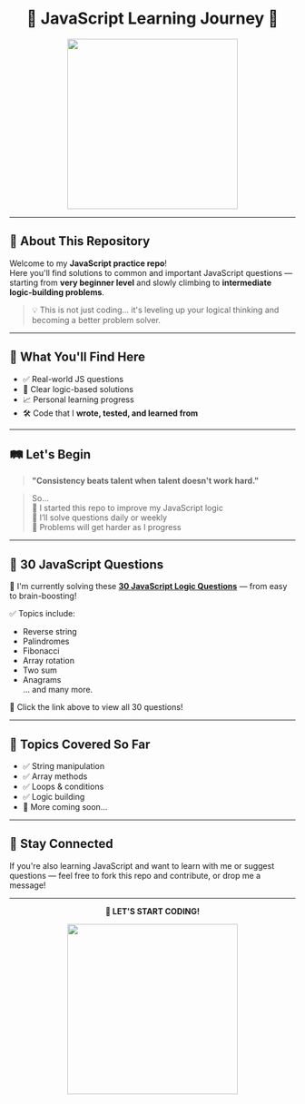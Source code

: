 <h1 align="center">🧠 JavaScript Learning Journey 🚀</h1>

<p align="center">
  <img src="https://media3.giphy.com/media/v1.Y2lkPTc5MGI3NjExZTI5Mjl5a2ZzOWFjY3h2OXdpcWxpOGZncXY3eGVjdHV2bWh4dDRqeiZlcD12MV9pbnRlcm5hbF9naWZfYnlfaWQmY3Q9Zw/l2SpTXlLhThF29ai4/giphy.gif" width="300" />
</p>

---

## 📘 About This Repository

Welcome to my **JavaScript practice repo**!  
Here you'll find solutions to common and important JavaScript questions — starting from **very beginner level** and slowly climbing to **intermediate logic-building problems**.

> 💡 This is not just coding... it's leveling up your logical thinking and becoming a better problem solver.

---

## 🎯 What You'll Find Here

- ✅ Real-world JS questions  
- 🧠 Clear logic-based solutions  
- 📈 Personal learning progress  
- 🛠️ Code that I **wrote, tested, and learned from**

---

## 🛤️ Let's Begin

> **"Consistency beats talent when talent doesn't work hard."**

> So...  
> 🔹 I started this repo to improve my JavaScript logic  
> 🔹 I’ll solve questions daily or weekly  
> 🔹 Problems will get harder as I progress  

---

## 📎 30 JavaScript Questions

🧩 I'm currently solving these [**30 JavaScript Logic Questions**](https://github.com/Nitesh-c/JS/blob/main/30_questions/allQuestions.md) — from easy to brain-boosting!

✅ Topics include:
- Reverse string
- Palindromes
- Fibonacci
- Array rotation
- Two sum
- Anagrams  
... and many more.

📌 Click the link above to view all 30 questions!

---

## 🧩 Topics Covered So Far

- ✅ String manipulation
- ✅ Array methods
- ✅ Loops & conditions
- ✅ Logic building
- 🚧 More coming soon...

---

## 📌 Stay Connected

If you're also learning JavaScript and want to learn with me or suggest questions — feel free to fork this repo and contribute, or drop me a message!

---

<p align="center">
  <b>📍 LET'S START CODING!</b>
</p>

<p align="center">
  <img src="https://media2.giphy.com/media/qgQUggAC3Pfv687qPC/giphy.gif" width="300" />
</p>
